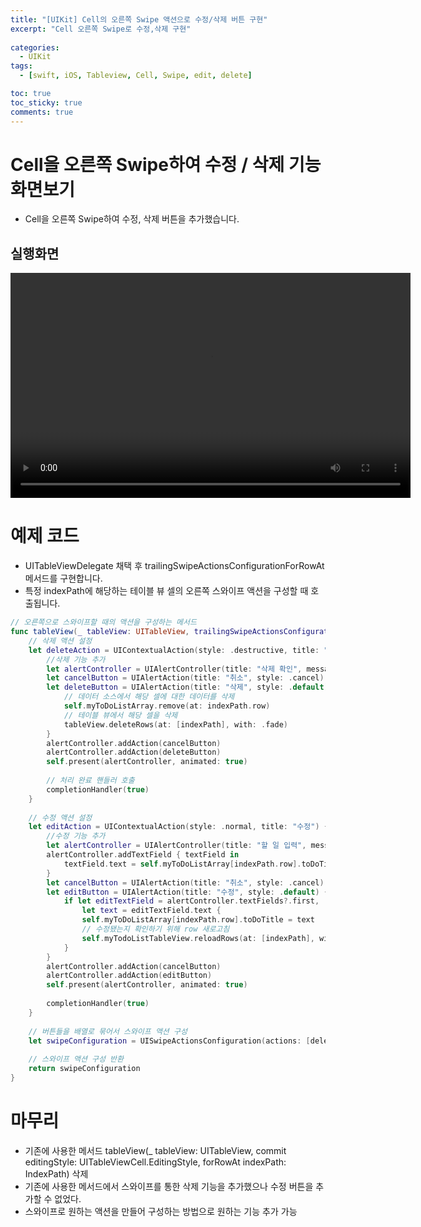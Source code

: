 ```yaml
---
title: "[UIKit] Cell의 오른쪽 Swipe 액션으로 수정/삭제 버튼 구현"
excerpt: "Cell 오른쪽 Swipe로 수정,삭제 구현" 
  
categories:
  - UIKit
tags:
  - [swift, iOS, Tableview, Cell, Swipe, edit, delete]

toc: true         
toc_sticky: true   
comments: true      
---
```


# Cell을 오른쪽 Swipe하여 수정 / 삭제 기능 화면보기
- Cell을 오른쪽 Swipe하여 수정, 삭제 버튼을 추가했습니다. 

## 실행화면 

<video width="640" height="360" controls>
    <source src="../../assets/video/2024-03-27-trailingSwipeActionsConfigurationForRowAt.mov" type="video/mp4">
</video>

<br>

# 예제 코드 
- UITableViewDelegate 채택 후 trailingSwipeActionsConfigurationForRowAt 메서드를 구현합니다. 
- 특정 indexPath에 해당하는 테이블 뷰 셀의 오른쪽 스와이프 액션을 구성할 때 호출됩니다. 

```swift
// 오른쪽으로 스와이프할 때의 액션을 구성하는 메서드
func tableView(_ tableView: UITableView, trailingSwipeActionsConfigurationForRowAt indexPath: IndexPath) -> UISwipeActionsConfiguration? {
    // 삭제 액션 설정
    let deleteAction = UIContextualAction(style: .destructive, title: "삭제") { (action, view, completionHandler) in
        //삭제 기능 추가 
        let alertController = UIAlertController(title: "삭제 확인", message: "삭제하시겠습니까?", preferredStyle: .alert)
        let cancelButton = UIAlertAction(title: "취소", style: .cancel)
        let deleteButton = UIAlertAction(title: "삭제", style: .default) { _ in
            // 데이터 소스에서 해당 셀에 대한 데이터를 삭제
            self.myToDoListArray.remove(at: indexPath.row)
            // 테이블 뷰에서 해당 셀을 삭제
            tableView.deleteRows(at: [indexPath], with: .fade)
        }
        alertController.addAction(cancelButton)
        alertController.addAction(deleteButton)
        self.present(alertController, animated: true)
    
        // 처리 완료 핸들러 호출
        completionHandler(true)
    }
    
    // 수정 액션 설정
    let editAction = UIContextualAction(style: .normal, title: "수정") { (action, view, completionHandler) in
        //수정 기능 추가 
        let alertController = UIAlertController(title: "할 일 입력", message: "", preferredStyle: .alert)
        alertController.addTextField { textField in
            textField.text = self.myToDoListArray[indexPath.row].toDoTitle
        }
        let cancelButton = UIAlertAction(title: "취소", style: .cancel)
        let editButton = UIAlertAction(title: "수정", style: .default) { _ in
            if let editTextField = alertController.textFields?.first,
                let text = editTextField.text {
                self.myToDoListArray[indexPath.row].toDoTitle = text
                // 수정됐는지 확인하기 위해 row 새로고침
                self.myTodoListTableView.reloadRows(at: [indexPath], with: .automatic)
            }
        }
        alertController.addAction(cancelButton)
        alertController.addAction(editButton)
        self.present(alertController, animated: true)
        
        completionHandler(true)
    }
    
    // 버튼들을 배열로 묶어서 스와이프 액션 구성
    let swipeConfiguration = UISwipeActionsConfiguration(actions: [deleteAction, editAction])
    
    // 스와이프 액션 구성 반환
    return swipeConfiguration
}
```

# 마무리 
- 기존에 사용한 메서드 tableView(_ tableView: UITableView, commit editingStyle: UITableViewCell.EditingStyle, forRowAt indexPath: IndexPath) 삭제
- 기존에 사용한 메서드에서 스와이프를 통한 삭제 기능을 추가했으나 수정 버튼을 추가할 수 없었다. 
- 스와이프로 원하는 액션을 만들어 구성하는 방법으로 원하는 기능 추가 가능 